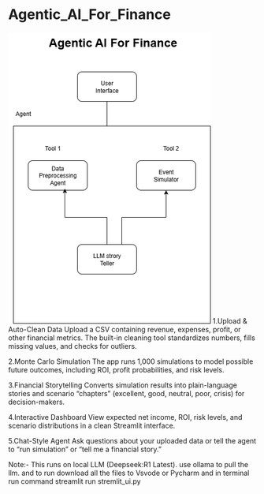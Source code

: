 # Agentic_AI_For_Finance
![Alt text](https://github.com/shrikanthkrish1/Agentic_AI_For_Finance/blob/main/Agentic_aI_Finance.drawio.png)
1.Upload & Auto-Clean Data
Upload a CSV containing revenue, expenses, profit, or other financial metrics. The built-in cleaning tool standardizes numbers, fills missing values, and checks for outliers.

2.Monte Carlo Simulation
The app runs 1,000 simulations to model possible future outcomes, including ROI, profit probabilities, and risk levels.

3.Financial Storytelling
Converts simulation results into plain-language stories and scenario “chapters” (excellent, good, neutral, poor, crisis) for decision-makers.

4.Interactive Dashboard
View expected net income, ROI, risk levels, and scenario distributions in a clean Streamlit interface.

5.Chat-Style Agent
Ask questions about your uploaded data or tell the agent to “run simulation” or “tell me a financial story.”


Note:-
This runs on local LLM (Deepseek:R1 Latest). use ollama to pull the llm. and to run download all the files to Vsvode or Pycharm and in terminal run command streamlit run stremlit_ui.py
